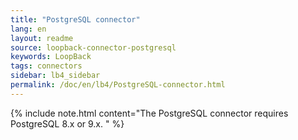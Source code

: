 ```yaml
---
title: "PostgreSQL connector"
lang: en
layout: readme
source: loopback-connector-postgresql
keywords: LoopBack
tags: connectors
sidebar: lb4_sidebar
permalink: /doc/en/lb4/PostgreSQL-connector.html
---
```


{% include note.html content="The PostgreSQL connector requires PostgreSQL 8.x or 9.x.
" %}
